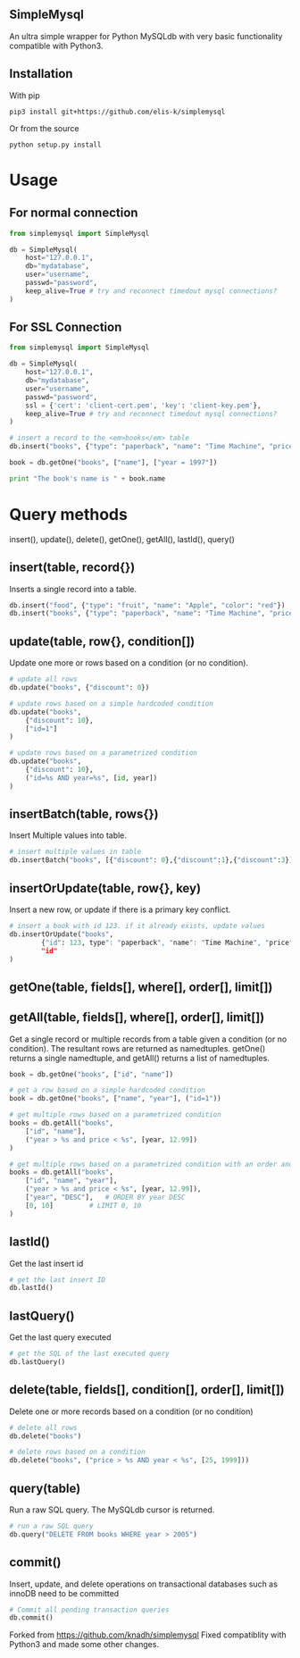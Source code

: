 ## SimpleMysql

An ultra simple wrapper for Python MySQLdb with very basic functionality compatible with Python3.


## Installation
With pip 

```pip3 install git+https://github.com/elis-k/simplemysql```

Or from the source

```python setup.py install```

# Usage
## For normal connection
```python
from simplemysql import SimpleMysql

db = SimpleMysql(
	host="127.0.0.1",
	db="mydatabase",
	user="username",
	passwd="password",
	keep_alive=True # try and reconnect timedout mysql connections?
)
```
## For SSL Connection
```python
from simplemysql import SimpleMysql

db = SimpleMysql(
    host="127.0.0.1",
    db="mydatabase",
    user="username",
    passwd="password",
    ssl = {'cert': 'client-cert.pem', 'key': 'client-key.pem'},
    keep_alive=True # try and reconnect timedout mysql connections?
)

```


```python
# insert a record to the <em>books</em> table
db.insert("books", {"type": "paperback", "name": "Time Machine", "price": 5.55, year: "1997"})

book = db.getOne("books", ["name"], ["year = 1997"])

print "The book's name is " + book.name
```

# Query methods
insert(), update(), delete(), getOne(), getAll(), lastId(), query()

## insert(table, record{})
Inserts a single record into a table.

```python
db.insert("food", {"type": "fruit", "name": "Apple", "color": "red"})
db.insert("books", {"type": "paperback", "name": "Time Machine", "price": 5.55})
```

## update(table, row{}, condition[])
Update one more or rows based on a condition (or no condition).

```python
# update all rows
db.update("books", {"discount": 0})

# update rows based on a simple hardcoded condition
db.update("books",
	{"discount": 10},
	["id=1"]
)

# update rows based on a parametrized condition
db.update("books",
	{"discount": 10},
	("id=%s AND year=%s", [id, year])
)
```
## insertBatch(table, rows{})
Insert Multiple values into table.

```python
# insert multiple values in table
db.insertBatch("books", [{"discount": 0},{"discount":1},{"discount":3}])
```

## insertOrUpdate(table, row{}, key)
Insert a new row, or update if there is a primary key conflict.

```python
# insert a book with id 123. if it already exists, update values
db.insertOrUpdate("books",
		{"id": 123, type": "paperback", "name": "Time Machine", "price": 5.55},
		"id"
)
```

## getOne(table, fields[], where[], order[], limit[])
## getAll(table, fields[], where[], order[], limit[])
Get a single record or multiple records from a table given a condition (or no condition). The resultant rows are returned as namedtuples. getOne() returns a single namedtuple, and getAll() returns a list of namedtuples.

```python
book = db.getOne("books", ["id", "name"])
```

```python
# get a row based on a simple hardcoded condition
book = db.getOne("books", ["name", "year"], ("id=1"))
```

```python
# get multiple rows based on a parametrized condition
books = db.getAll("books",
	["id", "name"],
	("year > %s and price < %s", [year, 12.99])
)
```

```python
# get multiple rows based on a parametrized condition with an order and limit specified
books = db.getAll("books",
	["id", "name", "year"],
	("year > %s and price < %s", [year, 12.99]),
	["year", "DESC"],	# ORDER BY year DESC
	[0, 10]			# LIMIT 0, 10
)
```
## lastId()
Get the last insert id
```python
# get the last insert ID
db.lastId()
```

## lastQuery()
Get the last query executed
```python
# get the SQL of the last executed query
db.lastQuery()
```

## delete(table, fields[], condition[], order[], limit[])
Delete one or more records based on a condition (or no condition)

```python
# delete all rows
db.delete("books")

# delete rows based on a condition
db.delete("books", ("price > %s AND year < %s", [25, 1999]))
```

## query(table)
Run a raw SQL query. The MySQLdb cursor is returned.

```python
# run a raw SQL query
db.query("DELETE FROM books WHERE year > 2005")
```

## commit()
Insert, update, and delete operations on transactional databases such as innoDB need to be committed

```python
# Commit all pending transaction queries
db.commit()
```

Forked from https://github.com/knadh/simplemysql
Fixed compatiblity with Python3 and made some other changes.
